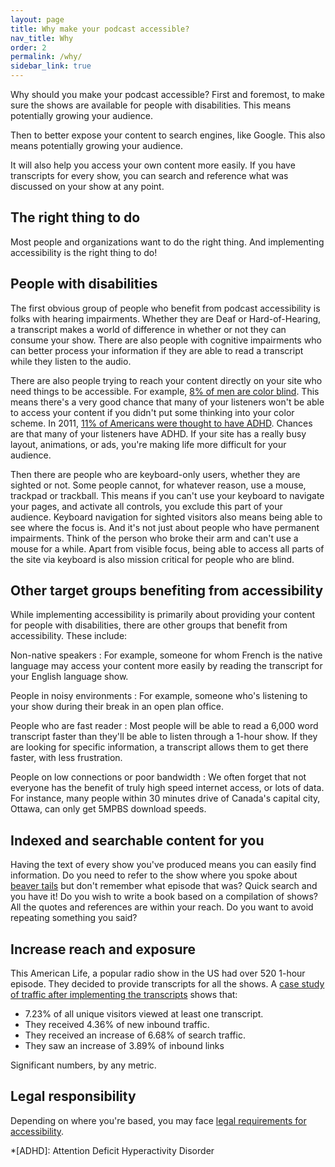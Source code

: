 ```yaml
---
layout: page
title: Why make your podcast accessible?
nav_title: Why
order: 2
permalink: /why/
sidebar_link: true
---
```


Why should you make your podcast accessible? First and foremost, to make sure the shows are available for people with disabilities. This means potentially growing your audience.

Then to better expose your content to search engines, like Google. This also means potentially growing your audience.

It will also help you access your own content more easily. If you have transcripts for every show, you can search and reference what was discussed on your show at any point.

## The right thing to do

Most people and organizations want to do the right thing. And implementing accessibility is the right thing to do!

## People with disabilities

The first obvious group of people who benefit from podcast accessibility is folks with hearing impairments. Whether they are Deaf or Hard-of-Hearing, a transcript makes a world of difference in whether or not they can consume your show. There are also people with cognitive impairments who can better process your information if they are able to read a transcript while they listen to the audio.

There are also people trying to reach your content directly on your site who need things to be accessible. For example, [8% of men are color blind](https://en.wikipedia.org/wiki/Color_blindness). This means there's a very good chance that many of your listeners won't be able to access your content if you didn't put some thinking into your color scheme. In 2011, [11% of Americans were thought to have ADHD](https://www.additudemag.com/the-statistics-of-adhd/). Chances are that many of your listeners have ADHD. If your site has a really busy layout, animations, or ads, you're making life more difficult for your audience.

Then there are people who are keyboard-only users, whether they are sighted or not. Some people cannot, for whatever reason, use a mouse, trackpad or trackball. This means if you can't use your keyboard to navigate your pages, and activate all controls, you exclude this part of your audience. Keyboard navigation for sighted visitors also means being able to see where the focus is. And it's not just about people who have permanent impairments. Think of the person who broke their arm and can't use a mouse for a while. Apart from visible focus, being able to access all parts of the site via keyboard is also mission critical for people who are blind.

## Other target groups benefiting from accessibility

While implementing accessibility is primarily about providing your content for people with disabilities, there are other groups that benefit from accessibility. These include:

Non-native speakers
: For example, someone for whom French is the native language may access your content more easily by reading the transcript for your English language show.

People in noisy environments
: For example, someone who's listening to your show during their break in an open plan office.

People who are fast reader
: Most people will be able to read a 6,000 word transcript faster than they'll be able to listen through a 1-hour show. If they are looking for specific information, a transcript allows them to get there faster, with less frustration.

People on low connections or poor bandwidth
: We often forget that not everyone has the benefit of truly high speed internet access, or lots of data. For instance, many people within 30 minutes drive of Canada's capital city, Ottawa, can only get 5MPBS download speeds.

## Indexed and searchable content for you

Having the text of every show you've produced means you can easily find information. Do you need to refer to the show where you spoke about [beaver tails](https://www.tripsavvy.com/beavertails-beaver-what-2391981) but don't remember what episode that was? Quick search and you have it! Do you wish to write a book based on a compilation of shows? All the quotes and references are within your reach. Do you want to avoid repeating something you said? 

## Increase reach and exposure

This American Life, a popular radio show in the US had over 520 1-hour episode. They decided to provide transcripts for all the shows. A [case study of traffic after implementing the transcripts](http://www.3playmedia.com/customers/case-studies/this-american-life/) shows that:
  
* 7.23% of all unique visitors viewed at least one transcript.
* They received 4.36% of new inbound traffic.
* They received an increase of 6.68% of search traffic.
* They saw an increase of 3.89% of inbound links

Significant numbers, by any metric.

## Legal responsibility

Depending on where you're based, you may face [legal requirements for accessibility](https://www.w3.org/WAI/policies/). 

*[ADHD]: Attention Deficit Hyperactivity Disorder
